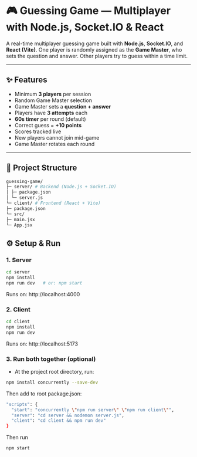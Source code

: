 # 🎮 Guessing Game — Multiplayer with Node.js, Socket.IO & React

A real-time multiplayer guessing game built with **Node.js**, **Socket.IO**, and **React (Vite)**. One player is randomly assigned as the **Game Master**, who sets the question and answer. Other players try to guess within a time limit.  

---

## ✨ Features
- Minimum **3 players** per session  
- Random Game Master selection  
- Game Master sets a **question + answer**  
- Players have **3 attempts** each  
- **60s timer** per round (default)  
- Correct guess = **+10 points**  
- Scores tracked live  
- New players cannot join mid-game  
- Game Master rotates each round  

---

## 📂 Project Structure
```bash
guessing-game/
├─ server/ # Backend (Node.js + Socket.IO)
│ ├─ package.json
│ └─ server.js
└─ client/ # Frontend (React + Vite)
├─ package.json
└─ src/
├─ main.jsx
└─ App.jsx
```

## ⚙️ Setup & Run

### 1. Server

```bash
cd server
npm install
npm run dev   # or: npm start
```
Runs on: http://localhost:4000

### 2. Client

```bash
cd client
npm install
npm run dev
```
Runs on: http://localhost:5173

### 3. Run both together (optional)

- At the project root directory, run:

```bash
npm install concurrently --save-dev
```
Then add to root package.json:

```bash
"scripts": {
  "start": "concurrently \"npm run server\" \"npm run client\"",
  "server": "cd server && nodemon server.js",
  "client": "cd client && npm run dev"
}
```

Then run

```bash
npm start
```

